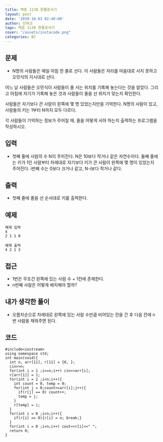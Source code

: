```yaml
---
title: 백준 1138 한줄로서기
layout: post
date: '2019-10-03 02:40:00'
author: 진혀크
tags: 백준 1138 한줄로서기
cover: "/assets/instacode.png"
categories: BJ
---
```


## 문제
* N명의 사람들은 매일 아침 한 줄로 선다. 이 사람들은 자리를 마음대로 서지 못하고 오민식의 지시대로 선다.

어느 날 사람들은 오민식이 사람들이 줄 서는 위치를 기록해 놓는다는 것을 알았다. 그리고 아침에 자기가 기록해 놓은 것과 사람들이 줄을 선 위치가 맞는지 확인한다.

사람들은 자기보다 큰 사람이 왼쪽에 몇 명 있었는지만을 기억한다. N명의 사람이 있고, 사람들의 키는 1부터 N까지 모두 다르다.

각 사람들이 기억하는 정보가 주어질 때, 줄을 어떻게 서야 하는지 출력하는 프로그램을 작성하시오.


## 입력
* 첫째 줄에 사람의 수 N이 주어진다. N은 10보다 작거나 같은 자연수이다. 둘째 줄에는 키가 1인 사람부터 차례대로 자기보다 키가 큰 사람이 왼쪽에 몇 명이 있었는지 주어진다. i번째 수는 0보다 크거나 같고, N-i보다 작거나 같다.

## 출력
* 첫째 줄에 줄을 선 순서대로 키를 출력한다.

## 예제

    예제 입력
    4
    2 1 1 0

    예제 출력
    4 2 1 3

## 접근

* 1번은 무조건 왼쪽에 있는 사람 수 + 1칸에 존재한다.
* n번째 사람은 어떻게 배치해야 할까?

## 내가 생각한 풀이

* 오름차순으로 차례대로 왼쪽에 있는 사람 수만큼 비어있는 칸을 간 후 다음 칸에 n번 사람을 채워주면 된다.


## 코드

    #include<iostream>
    using namespace std;
    int main(void){
      int n, arr[11], r[11] = {0, };
      cin>>n;
      for(int i = 1 ;i<=n;i++) cin>>arr[i];
      r[arr[1]] = 1;
      for(int i = 2 ;i<n;i++){
        int count = 0, temp = 0;
        for(int j = 0;count<=arr[i];j++){
          if(r[j] == 0) count++;
          temp = j;
        }
        r[temp] = i;
      }
      for(int i = 0 ;i<n;i++){
        if(r[i] == 0){r[i] = n; break;}
      }
      for(int i = 0 ;i<n;i++) cout<<r[i]<<" ";
      return 0;
    }

